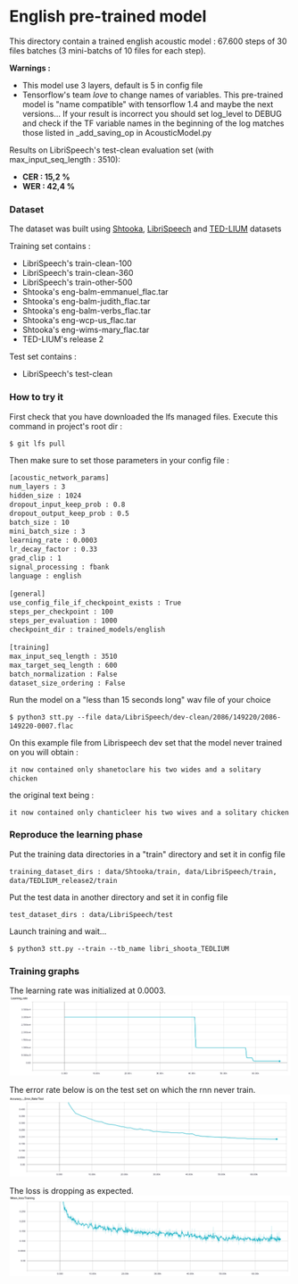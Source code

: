 # English pre-trained model

This directory contain a trained english acoustic model : 67.600 steps of 30 files batches 
(3 mini-batchs of 10 files for each step).

__Warnings :__ 
* This model use 3 layers, default is 5 in config file
* Tensorflow's team _love_ to change names of variables. This pre-trained model is "name compatible" with tensorflow 1.4
and maybe the next versions... If your result is incorrect you should set log_level to DEBUG and check if the TF
variable names in the beginning of the log matches those listed in _add_saving_op in AcousticModel.py

Results on LibriSpeech's test-clean evaluation set (with max_input_seq_length : 3510):
* __CER : 15,2 %__
* __WER : 42,4 %__


### Dataset

The dataset was built using [Shtooka](http://shtooka.net/), [LibriSpeech](http://www.openslr.org/12/) and 
[TED-LIUM](http://www-lium.univ-lemans.fr/en/content/ted-lium-corpus) datasets

Training set contains :
* LibriSpeech's train-clean-100
* LibriSpeech's train-clean-360
* LibriSpeech's train-other-500
* Shtooka's eng-balm-emmanuel_flac.tar
* Shtooka's eng-balm-judith_flac.tar
* Shtooka's eng-balm-verbs_flac.tar
* Shtooka's eng-wcp-us_flac.tar
* Shtooka's eng-wims-mary_flac.tar
* TED-LIUM's release 2

Test set contains :
* LibriSpeech's test-clean

### How to try it
First check that you have downloaded the lfs managed files. Execute this command in project's root dir :

    $ git lfs pull

Then make sure to set those parameters in your config file :

    [acoustic_network_params]
    num_layers : 3
    hidden_size : 1024
    dropout_input_keep_prob : 0.8
    dropout_output_keep_prob : 0.5
    batch_size : 10
    mini_batch_size : 3
    learning_rate : 0.0003
    lr_decay_factor : 0.33
    grad_clip : 1
    signal_processing : fbank
    language : english
        
    [general]
    use_config_file_if_checkpoint_exists : True
    steps_per_checkpoint : 100
    steps_per_evaluation : 1000
    checkpoint_dir : trained_models/english
        
    [training]
    max_input_seq_length : 3510
    max_target_seq_length : 600
    batch_normalization : False
    dataset_size_ordering : False


Run the model on a "less than 15 seconds long" wav file of your choice

    $ python3 stt.py --file data/LibriSpeech/dev-clean/2086/149220/2086-149220-0007.flac

On this example file from Librispeech dev set that the model never trained on you will obtain :

    it now contained only shanetoclare his two wides and a solitary chicken

the original text being :

    it now contained only chanticleer his two wives and a solitary chicken

### Reproduce the learning phase
Put the training data directories in a "train" directory and set it in config file

    training_dataset_dirs : data/Shtooka/train, data/LibriSpeech/train, data/TEDLIUM_release2/train

Put the test data in another directory and set it in config file

    test_dataset_dirs : data/LibriSpeech/test

Launch training and wait...

    $ python3 stt.py --train --tb_name libri_shoota_TEDLIUM


### Training graphs

The learning rate was initialized at 0.0003.
![Learning rate](learning_rate.png)


The error rate below is on the test set on which the rnn never train.
![Error rate on test set](error_rate_test.png)


The loss is dropping as expected.
![Loss](loss.png)

